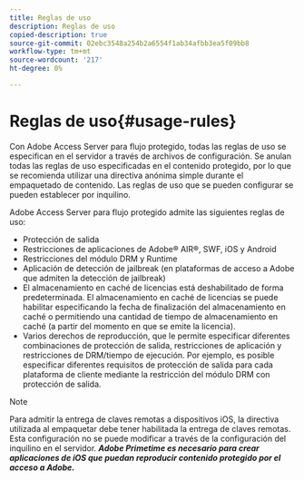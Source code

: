 ```yaml
---
title: Reglas de uso
description: Reglas de uso
copied-description: true
source-git-commit: 02ebc3548a254b2a6554f1ab34afbb3ea5f09bb8
workflow-type: tm+mt
source-wordcount: '217'
ht-degree: 0%

---
```


# Reglas de uso{#usage-rules}

Con Adobe Access Server para flujo protegido, todas las reglas de uso se especifican en el servidor a través de archivos de configuración. Se anulan todas las reglas de uso especificadas en el contenido protegido, por lo que se recomienda utilizar una directiva anónima simple durante el empaquetado de contenido. Las reglas de uso que se pueden configurar se pueden establecer por inquilino.

Adobe Access Server para flujo protegido admite las siguientes reglas de uso:

* Protección de salida
* Restricciones de aplicaciones de Adobe® AIR®, SWF, iOS y Android
* Restricciones del módulo DRM y Runtime
* Aplicación de detección de jailbreak (en plataformas de acceso a Adobe que admiten la detección de jailbreak)
* El almacenamiento en caché de licencias está deshabilitado de forma predeterminada. El almacenamiento en caché de licencias se puede habilitar especificando la fecha de finalización del almacenamiento en caché o permitiendo una cantidad de tiempo de almacenamiento en caché (a partir del momento en que se emite la licencia).
* Varios derechos de reproducción, que le permite especificar diferentes combinaciones de protección de salida, restricciones de aplicación y restricciones de DRM/tiempo de ejecución. Por ejemplo, es posible especificar diferentes requisitos de protección de salida para cada plataforma de cliente mediante la restricción del módulo DRM con protección de salida.

>[!NOTE]
>
>Para admitir la entrega de claves remotas a dispositivos iOS, la directiva utilizada al empaquetar debe tener habilitada la entrega de claves remotas. Esta configuración no se puede modificar a través de la configuración del inquilino en el servidor. ***Adobe Primetime es necesario para crear aplicaciones de iOS que puedan reproducir contenido protegido por el acceso a Adobe.***
